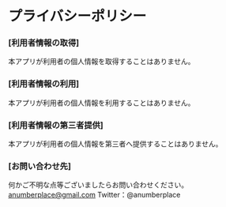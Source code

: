 # プライバシーポリシー


### [利用者情報の取得]  
本アプリが利用者の個人情報を取得することはありません。  
  
  
  
### [利用者情報の利用]  
本アプリが利用者の個人情報を利用することはありません。  
  
   
   
### [利用者情報の第三者提供]  
本アプリが利用者の個人情報を第三者へ提供することはありません。
  
  
  
### [お問い合わせ先]  
何かご不明な点等ございましたらお問い合わせください。
anumberplace@gmail.com
Twitter：@anumberplace
